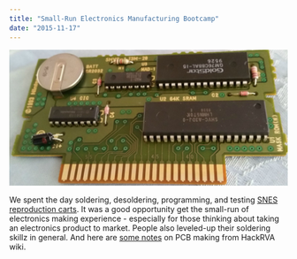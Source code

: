 ```yaml
---
title: "Small-Run Electronics Manufacturing Bootcamp"
date: "2015-11-17"
---
```


[![cK8MZdM](images/cK8MZdM.jpg)](http://www.hackrva.org/blog/wp-content/uploads/2015/11/cK8MZdM.jpg)

We spent the day soldering, desoldering, programming, and testing [SNES reproduction carts](http://www.meetup.com/HackRVA-Meetup/events/226576367/). It was a good opportunity get the small-run of electronics making experience - especially for those thinking about taking an electronics product to market. People also leveled-up their soldering skillz in general. And here are [some notes](http://www.hackrva.org/wiki/index.php?title=PCB_Assembly_Bootcamp) on PCB making from HackRVA wiki.
